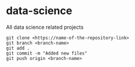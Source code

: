 # data-science
All data science related projects

`git clone <https://name-of-the-repository-link>`\
`git branch <branch-name>`\
`git add .`\
`git commit -m "Added new files"`\
`git push origin <branch-name>`
